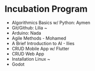 # Incubation Program

- Algorithmics Basics w/ Python: Aymen
- Git/Github: Lilia ~
- Arduino: Nada
- Agile Methods - Mohamed
- A Brief Introduction to AI - Ilies
- CRUD Mobile App w/ Flutter
- CRUD Web App
- Installation Linux ~
- Godot
